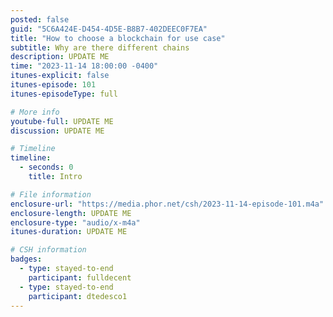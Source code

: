 ```yaml
---
posted: false
guid: "5C6A424E-D454-4D5E-B8B7-402DEEC0F7EA"
title: "How to choose a blockchain for use case"
subtitle: Why are there different chains
description: UPDATE ME 
time: "2023-11-14 18:00:00 -0400"
itunes-explicit: false
itunes-episode: 101
itunes-episodeType: full

# More info
youtube-full: UPDATE ME
discussion: UPDATE ME

# Timeline
timeline:
  - seconds: 0
    title: Intro

# File information
enclosure-url: "https://media.phor.net/csh/2023-11-14-episode-101.m4a"
enclosure-length: UPDATE ME
enclosure-type: "audio/x-m4a"
itunes-duration: UPDATE ME

# CSH information
badges:
  - type: stayed-to-end
    participant: fulldecent
  - type: stayed-to-end
    participant: dtedesco1
---
```


<!--end of quick notes-->

